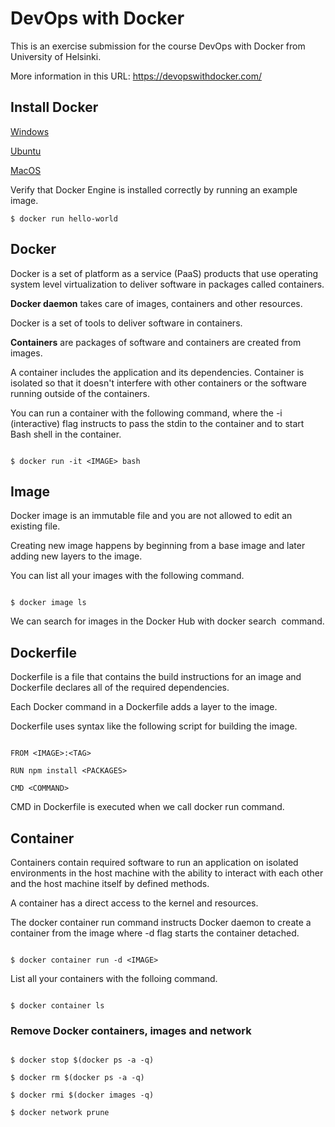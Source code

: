 # DevOps with Docker

This is an exercise submission for the course DevOps with Docker from University of Helsinki.

More information in this URL: https://devopswithdocker.com/

## Install Docker

[Windows](https://docs.docker.com/desktop/install/windows-install/)

[Ubuntu](https://docs.docker.com/engine/install/ubuntu/)

[MacOS](https://docs.docker.com/desktop/install/mac-install/)



Verify that Docker Engine is installed correctly by running an example image.

```
$ docker run hello-world
```

## Docker

Docker is a set of platform as a service (PaaS) products that use operating system level virtualization to deliver software in packages called containers.

**Docker daemon** takes care of images, containers and other resources.

Docker is a set of tools to deliver software in containers.

**Containers** are packages of software and containers are created from images.

A container includes the application and its dependencies. Container is isolated so that it doesn't interfere with other containers or the software running outside of the containers.

You can run a container with the following command, where the -i (interactive) flag instructs to pass the stdin to the container and to start Bash shell in the container.

```

$ docker run -it <IMAGE> bash

```

## Image

Docker image is an immutable file and you are not allowed to edit an existing file.

Creating new image happens by beginning from a base image and later adding new layers to the image.

You can list all your images with the following command.

```

$ docker image ls

```

We can search for images in the Docker Hub with docker search <IMAGE> command. 

## Dockerfile

Dockerfile is a file that contains the build instructions for an image and Dockerfile declares all of the required dependencies.

Each Docker command in a Dockerfile adds a layer to the image.

Dockerfile uses syntax like the following script for building the image.

```

FROM <IMAGE>:<TAG>

RUN npm install <PACKAGES>

CMD <COMMAND>

```
CMD in Dockerfile is executed when we call docker run command.

## Container

Containers contain required software to run an application on isolated environments in the host machine with the ability to interact with each other and the host machine itself by defined methods.

A container has a direct access to the kernel and resources.

The docker container run command instructs Docker daemon to create a container from the image where -d flag starts the container detached.

```

$ docker container run -d <IMAGE>

```
List all your containers with the folloing command.

```

$ docker container ls

```
### Remove Docker containers, images and network

```

$ docker stop $(docker ps -a -q)

$ docker rm $(docker ps -a -q)

$ docker rmi $(docker images -q)

$ docker network prune

```